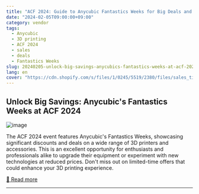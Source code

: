 ```yaml
---
title: "ACF 2024: Guide to Anycubic Fantastics Weeks for Big Deals and Sales"
date: "2024-02-05T09:00:00+09:00"
category: vendor
tags:
  - Anycubic
  - 3D printing
  - ACF 2024
  - sales
  - deals
  - Fantastics Weeks
slug: 20240205-unlock-big-savings-anycubics-fantastics-weeks-at-acf-2024
lang: en
cover: "https://cdn.shopify.com/s/files/1/0245/5519/2380/files/sales_timeline.png?v=1706939301"
---
```


## Unlock Big Savings: Anycubic's Fantastics Weeks at ACF 2024
![image](https://cdn.shopify.com/s/files/1/0245/5519/2380/files/sales_timeline.png?v=1706939301)

The ACF 2024 event features Anycubic's Fantastics Weeks, showcasing significant discounts and deals on a wide range of 3D printers and accessories. This is an excellent opportunity for enthusiasts and professionals alike to upgrade their equipment or experiment with new technologies at reduced prices. Don't miss out on limited-time offers that could enhance your 3D printing experience.

[🔗 Read more](https://store.anycubic.com/blogs/news/guide-to-anycubic-deals-and-sale)

---